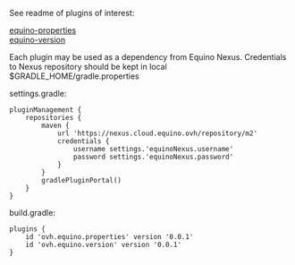 See readme of plugins of interest:

[equino-properties](equino-properties/README.md)    
[equino-version](equino-version/README.md)  

Each plugin may be used as a dependency from Equino Nexus. 
Credentials to Nexus repository should be kept in local $GRADLE_HOME/gradle.properties  

settings.gradle:
```
pluginManagement {
    repositories {
        maven {
            url 'https://nexus.cloud.equino.ovh/repository/m2'
            credentials {
                username settings.'equinoNexus.username'
                password settings.'equinoNexus.password'
            }
        }
        gradlePluginPortal()
    }
}
```
build.gradle:
```
plugins {
    id 'ovh.equino.properties' version '0.0.1'
    id 'ovh.equino.version' version '0.0.1'
}
```
